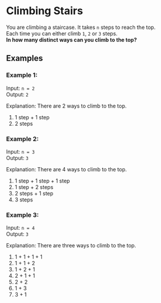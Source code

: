 ﻿# Climbing Stairs

You are climbing a staircase. It takes `n` steps to reach the top.  
Each time you can either climb `1`, `2` or `3` steps.  
**In how many distinct ways can you climb to the top?**  

## Examples

### Example 1:

Input: `n = 2`  
Output: `2`  

Explanation: There are 2 ways to climb to the top.  
1. 1 step + 1 step  
2. 2 steps  

### Example 2:

Input: `n = 3`  
Output: `3`

Explanation: There are 4 ways to climb to the top.  
1. 1 step + 1 step + 1 step  
2. 1 step + 2 steps  
3. 2 steps + 1 step
4. 3 steps

### Example 3:

Input: `n = 4`  
Output: `3`

Explanation: There are three ways to climb to the top.
1. 1 + 1 + 1 + 1
2. 1 + 1 + 2
3. 1 + 2 + 1
4. 2 + 1 + 1
5. 2 + 2
6. 1 + 3
7. 3 + 1
